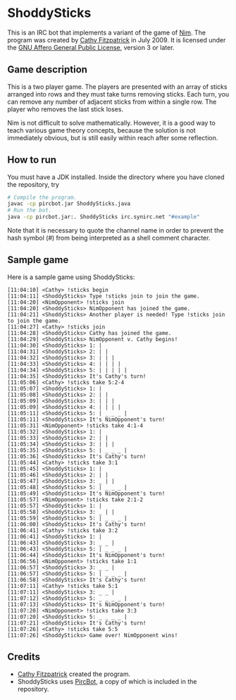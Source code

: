 # ShoddySticks

This is an IRC bot that implements a variant of the game of [Nim][]. The
program was created by [Cathy Fitzpatrick][cathyjf] in July 2009. It is
licensed under the [GNU Affero General Public License][agpl3], version 3 or
later.

## Game description

This is a two player game. The players are presented with an array of sticks
arranged into rows and they must take turns removing sticks. Each turn, you
can remove any number of adjacent sticks from within a single row. The player
who removes the last stick loses.

Nim is not difficult to solve mathematically. However, it is a good way to
teach various game theory concepts, because the solution is not immediately
obvious, but is still easily within reach after some reflection.

## How to run

You must have a JDK installed. Inside the directory where you have cloned
the repository, try

```bash
# Compile the program.
javac -cp pircbot.jar ShoddySticks.java
# Run the bot.
java -cp pircbot.jar:. ShoddySticks irc.synirc.net "#example"
```

Note that it is necessary to quote the channel name in order to prevent the
hash symbol (#) from being interpreted as a shell comment character.

## Sample game

Here is a sample game using ShoddySticks:

```
[11:04:10] <Cathy> !sticks begin
[11:04:11] <ShoddySticks> Type !sticks join to join the game.
[11:04:20] <NimOpponent> !sticks join
[11:04:20] <ShoddySticks> NimOpponent has joined the game.
[11:04:21] <ShoddySticks> Another player is needed! Type !sticks join to join the game.
[11:04:27] <Cathy> !sticks join
[11:04:28] <ShoddySticks> Cathy has joined the game.
[11:04:29] <ShoddySticks> NimOpponent v. Cathy begins!
[11:04:30] <ShoddySticks> 1: | 
[11:04:31] <ShoddySticks> 2: | | 
[11:04:32] <ShoddySticks> 3: | | | 
[11:04:33] <ShoddySticks> 4: | | | | 
[11:04:34] <ShoddySticks> 5: | | | | | 
[11:04:35] <ShoddySticks> It's Cathy's turn!
[11:05:06] <Cathy> !sticks take 5:2-4
[11:05:07] <ShoddySticks> 1: | 
[11:05:08] <ShoddySticks> 2: | | 
[11:05:09] <ShoddySticks> 3: | | | 
[11:05:09] <ShoddySticks> 4: | | | | 
[11:05:11] <ShoddySticks> 5: | _ _ _ | 
[11:05:11] <ShoddySticks> It's NimOpponent's turn!
[11:05:31] <NimOpponent> !sticks take 4:1-4
[11:05:32] <ShoddySticks> 1: | 
[11:05:33] <ShoddySticks> 2: | | 
[11:05:34] <ShoddySticks> 3: | | | 
[11:05:35] <ShoddySticks> 5: | _ _ _ | 
[11:05:36] <ShoddySticks> It's Cathy's turn!
[11:05:44] <Cathy> !sticks take 3:1
[11:05:45] <ShoddySticks> 1: | 
[11:05:46] <ShoddySticks> 2: | | 
[11:05:47] <ShoddySticks> 3: _ | | 
[11:05:48] <ShoddySticks> 5: | _ _ _ | 
[11:05:49] <ShoddySticks> It's NimOpponent's turn!
[11:05:57] <NimOpponent> !sticks take 2:1-2
[11:05:57] <ShoddySticks> 1: | 
[11:05:58] <ShoddySticks> 3: _ | | 
[11:05:59] <ShoddySticks> 5: | _ _ _ | 
[11:06:00] <ShoddySticks> It's Cathy's turn!
[11:06:41] <Cathy> !sticks take 3:2
[11:06:41] <ShoddySticks> 1: | 
[11:06:43] <ShoddySticks> 3: _ _ | 
[11:06:43] <ShoddySticks> 5: | _ _ _ | 
[11:06:44] <ShoddySticks> It's NimOpponent's turn!
[11:06:56] <NimOpponent> !sticks take 1:1
[11:06:57] <ShoddySticks> 3: _ _ | 
[11:06:57] <ShoddySticks> 5: | _ _ _ | 
[11:06:58] <ShoddySticks> It's Cathy's turn!
[11:07:11] <Cathy> !sticks take 5:1
[11:07:11] <ShoddySticks> 3: _ _ | 
[11:07:12] <ShoddySticks> 5: _ _ _ _ | 
[11:07:13] <ShoddySticks> It's NimOpponent's turn!
[11:07:20] <NimOpponent> !sticks take 3:3
[11:07:20] <ShoddySticks> 5: _ _ _ _ | 
[11:07:21] <ShoddySticks> It's Cathy's turn!
[11:07:26] <Cathy> !sticks take 5:5
[11:07:26] <ShoddySticks> Game over! NimOpponent wins!
```

## Credits

+ [Cathy Fitzpatrick][cathyjf] created the program.
+ ShoddySticks uses [PircBot][], a copy of which is included in the repository.

[Nim]: https://en.wikipedia.org/wiki/Nim
[cathyjf]: https://cathyjf.com
[agpl3]: http://www.fsf.org/licensing/licenses/agpl-3.0.html
[PircBot]: http://www.jibble.org/pircbot.php
